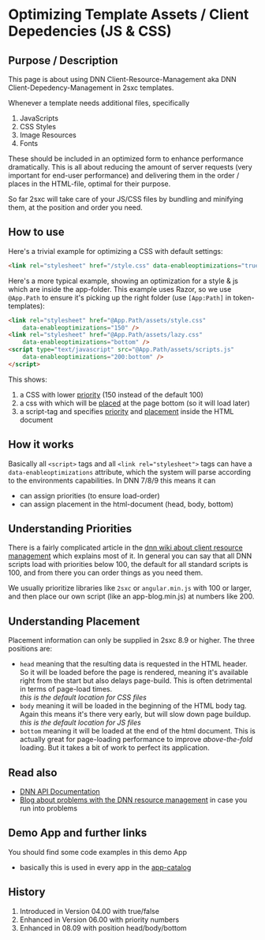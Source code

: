 # Optimizing Template Assets / Client Depedencies (JS & CSS)

## Purpose / Description
This page is about using DNN Client-Resource-Management aka DNN Client-Depedency-Management in 2sxc templates. 

Whenever a template needs additional files, specifically

1. JavaScripts
1. CSS Styles
1. Image Resources
1. Fonts

These should be included in an optimized form to enhance performance dramatically. This is all about reducing the amount of server requests (very important for end-user performance) and delivering them in the order / places in the HTML-file, optimal for their purpose. 

So far 2sxc will take care of your JS/CSS files by bundling and minifying them, at the position and order you need. 

## How to use
Here's a trivial example for optimizing a CSS with default settings:

```html
<link rel="stylesheet" href="/style.css" data-enableoptimizations="true" />
```


Here's a more typical example, showing an optimization for a style & js which are inside the app-folder. This example uses Razor, so we use `@App.Path` to ensure it's picking up the right folder (use `[App:Path]` in token-templates):

```html
<link rel="stylesheet" href="@App.Path/assets/style.css"
    data-enableoptimizations="150" />
<link rel="stylesheet" href="@App.Path/assets/lazy.css"
    data-enableoptimizations="bottom" />
<script type="text/javascript" src="@App.Path/assets/scripts.js"
    data-enableoptimizations="200:bottom" />
</script>
```

This shows:

1. a CSS with lower [priority](#understanding-priorities) (150 instead of the default 100)
1. a css with which will be [placed](#understanding-placement) at the page bottom (so it will load later)
1. a script-tag and specifies [priority](#understanding-priorities) and [placement](#understanding-placement) inside the HTML document

## How it works
Basically all `<script>` tags and all `<link rel="stylesheet">` tags can have a `data-enableoptimizations` attribute, which the system will parse according to the environments capabilities. In DNN 7/8/9 this means it can

* can assign priorities (to ensure load-order)
* can assign placement in the html-document (head, body, bottom)

## Understanding Priorities
There is a fairly complicated article in the [dnn wiki about client resource management][dnn-api-docs] which explains most of it. In general you can say that all DNN scripts load with priorities below 100, the default for all standard scripts is 100, and from there you can order things as you need them.

We usually prioritize libraries like `2sxc` or `angular.min.js` with 100 or larger, and then place our own script (like an app-blog.min.js) at numbers like 200.

## Understanding Placement
Placement information can only be supplied in 2sxc 8.9 or higher. The three positions are:

* `head` meaning that the resulting data is requested in the HTML header. So it will be loaded before the page is rendered, meaning it's available right from the start but also delays page-build. This is often detrimental in terms of page-load times.  
_this is the default location for CSS files_
* `body` meaning it will be loaded in the beginning of the HTML body tag. Again this means it's there very early, but will slow down page buildup.  
_this is the default location for JS files_
* `bottom` meaning it will be loaded at the end of the html document. This is actually great for page-loading performance to improve _above-the-fold_ loading. But it takes a bit of work to perfect its application. 

## Read also
[//]: # "Additional links - often within this documentation, but can also go elsewhere"

* [DNN API Documentation][dnn-api-docs]
* [Blog about problems with the DNN resource management](http://2sxc.org/en/blog/post/the-trouble-with-dnn-javascript-css-minification-aka-client-dependency-resource-management) in case you run into problems

## Demo App and further links
[//]: # "Apps which provide sample code using this"

You should find some code examples in this demo App
* basically this is used in every app in the [app-catalog](http://2sxc.org/en/apps)

## History
[//]: # "If possible, tell when it was added or modified strongly"

1. Introduced in Version 04.00 with true/false
1. Enhanced in Version 06.00 with priority numbers
1. Enhanced in 08.09 with position head/body/bottom


[//]: # "The following lines are a list of links used in this page, referenced from above"
[dnn-api-docs]:http://www.dnnsoftware.com/wiki/client-resource-management-api
